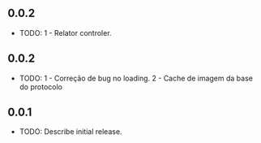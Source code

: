 ## 0.0.2

* TODO: 
1 - Relator controler.
## 0.0.2

* TODO: 
1 - Correção de bug no loading.
2 - Cache de imagem da base do protocolo

## 0.0.1

* TODO: Describe initial release.
